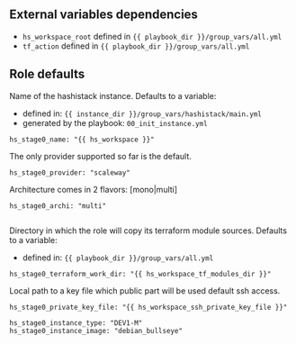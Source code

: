 
```{include} ../../../roles/stage0/README.md
```

## External variables dependencies

* `hs_workspace_root` defined in `{{ playbook_dir }}/group_vars/all.yml`
* `tf_action` defined in `{{ playbook_dir }}/group_vars/all.yml`

## Role defaults

Name of the hashistack instance. Defaults to a variable:
* defined in: `{{ instance_dir }}/group_vars/hashistack/main.yml`
* generated by the playbook: `00_init_instance.yml`
```
hs_stage0_name: "{{ hs_workspace }}"
```

The only provider supported so far is the default.
```
hs_stage0_provider: "scaleway"
```

Architecture comes in 2 flavors: [mono|multi]
```
hs_stage0_archi: "multi"


```

Directory in which the role will copy its terraform module sources. Defaults
to a variable:
* defined in: `{{ playbook_dir }}/group_vars/all.yml`
```
hs_stage0_terraform_work_dir: "{{ hs_workspace_tf_modules_dir }}"
```

Local path to a key file which public part will be used default ssh access.
```
hs_stage0_private_key_file: "{{ hs_workspace_ssh_private_key_file }}"

hs_stage0_instance_type: "DEV1-M"
hs_stage0_instance_image: "debian_bullseye"
